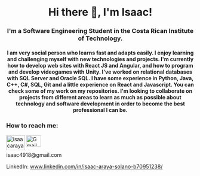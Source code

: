 <h1 align="center">Hi there 👋, I'm Isaac!</h1>
<h3 align="center">I'm a Software Engineering Student in the Costa Rican Institute of Technology.</h3>

<h4 align="center">I am very social person who learns fast and adapts easily. I enjoy learning and challenging myself with new technologies and projects. I'm currently how to develop web sites with React JS and Angular, and how to program and develop videogames with Unity. I've worked on relational databases with SQL Server and Oracle SQL. I have some experience in Python, Java, C++, C#, SQL, Git and a little experience on React and Javascript. You can check some of my work on my repositories. I'm looking to collaborate on projects from different areas to learn as much as possible about technology and software development in order to become the best professional I can be.</h4>

<h3>How to reach me:</h3>
<p align="left"><a href="https://www.linkedin.com/in/isaac-araya-solano-b70951238/" target="blank"><img align="left" src="https://raw.githubusercontent.com/rahuldkjain/github-profile-readme-generator/master/src/images/icons/Social/linked-in-alt.svg" alt="isaacaraya" height="40" width="50" /></a><a href="https://www.gmail.com" target="blank"><img align="center" src="https://user-images.githubusercontent.com/38987656/220407870-68bd017a-a1cd-46e7-b34a-92392b208be7.png" alt="Gmail" width="40" height="30"/></a>
</p>

<p align="left">   isaac4918@gmail.com</p>

LinkedIn: www.linkedin.com/in/isaac-araya-solano-b70951238/

